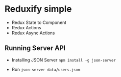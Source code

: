 # Reduxify simple

- Redux State to Component
- Redux Actions
- Redux Async Actions

## Running Server API
- Installing JSON Server
``
npm install -g json-server
``

- Run
``
  json-server data/users.json
``
